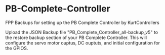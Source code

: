 # PB-Complete-Controller
FPP Backups for setting up the PB Complete Controller by KurtControllers

Upload the JSON Backup file "PB_Complete_Controller_all-backup_v5" to the restore backup section of your PB Complete Controller. This will configure the servo motor ouptus, DC ouptuts, and initial configuration for the GPIOS.
